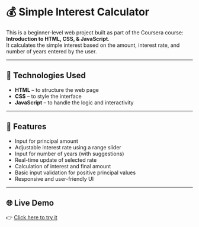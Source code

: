 # 💰 Simple Interest Calculator  

This is a beginner-level web project built as part of the Coursera course: **Introduction to HTML, CSS, & JavaScript**.  
It calculates the simple interest based on the amount, interest rate, and number of years entered by the user.  

---

## 🔧 Technologies Used  
- **HTML** – to structure the web page  
- **CSS** – to style the interface  
- **JavaScript** – to handle the logic and interactivity  

---

## 🚀 Features  
- Input for principal amount  
- Adjustable interest rate using a range slider  
- Input for number of years (with suggestions)  
- Real-time update of selected rate  
- Calculation of interest and final amount  
- Basic input validation for positive principal values  
- Responsive and user-friendly UI  

---

## 🌐 Live Demo  
👉 <a href="https://YourUsername.github.io/RepositoryName" target="_blank">Click here to try it</a>


